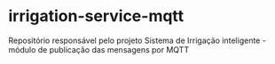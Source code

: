 # irrigation-service-mqtt
Repositório responsável pelo projeto Sistema de Irrigação inteligente - módulo de publicação das mensagens por MQTT
